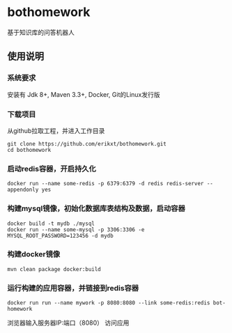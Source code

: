 # bothomework
基于知识库的问答机器人

使用说明
------
### 系统要求
安装有 Jdk 8+, Maven 3.3+, Docker, Git的Linux发行版
### 下载项目
从github拉取工程，并进入工作目录
```
git clone https://github.com/erikxt/bothomework.git
cd bothomework
```
### 启动redis容器，开启持久化
```
docker run --name some-redis -p 6379:6379 -d redis redis-server --appendonly yes
```
### 构建mysql镜像，初始化数据库表结构及数据，启动容器
```
docker build -t mydb ./mysql
docker run --name some-mysql -p 3306:3306 -e MYSQL_ROOT_PASSWORD=123456 -d mydb
```
### 构建docker镜像
```
mvn clean package docker:build
```
### 运行构建的应用容器，并链接到redis容器
```
docker run run --name mywork -p 8080:8080 --link some-redis:redis bot-homework 
```
浏览器输入服务器IP:端口（8080）  访问应用